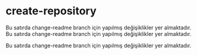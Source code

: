 # create-repository

Bu satırda change-readme branch için yapılmış değişiklikler yer almaktadır.
Bu satırda change-readme branch için yapılmış değişiklikler yer almaktadır.

Bu satırda change-readme branch için yapılmış değişiklikler yer almaktadır.
